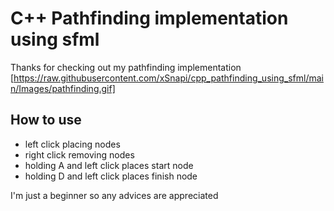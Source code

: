 # C++ Pathfinding implementation using sfml

Thanks for checking out my pathfinding implementation
[https://raw.githubusercontent.com/xSnapi/cpp_pathfinding_using_sfml/main/Images/pathfinding.gif]

## How to use

- left click placing nodes
- right click removing nodes
- holding A and left click places start node
- holding D and left click places finish node

I'm just a beginner so any advices are appreciated
